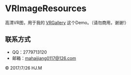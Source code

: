 # VRImageResources
高清VR图，用于我的 [VRGallery](https://github.com/DepponMain/VRGallery) 这个Demo。（请勿商用，谢谢!）

## 联系方式
* QQ：2779713120
* 邮箱：mahaijiang0117@126.com

<div class="footer">
	&copy; 2017/7/26 HJ.M
</div>
